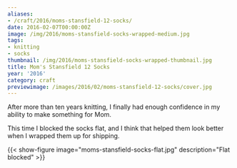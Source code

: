 ```yaml
---
aliases:
- /craft/2016/moms-stansfield-12-socks/
date: 2016-02-07T00:00:00Z
image: /img/2016/moms-stansfield-socks-wrapped-medium.jpg
tags:
- knitting
- socks
thumbnail: /img/2016/moms-stansfield-socks-wrapped-thumbnail.jpg
title: Mom's Stansfield 12 Socks
year: '2016'
category: craft
previewimage: /images/2016/02/moms-stansfield-12-socks/cover.jpg
---
```

After more than ten years knitting, I finally had enough confidence in my ability
to make something for Mom.
<!-- TEASER_END -->

This time I blocked the socks flat, and I think that helped them look better
when I wrapped them up for shipping.

{{< show-figure image="moms-stansfield-socks-flat.jpg" description="Flat blocked" >}}
